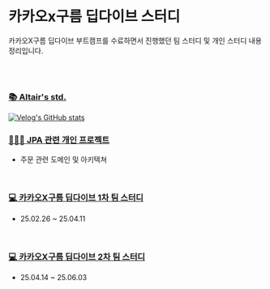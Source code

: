 # 카카오x구름 딥다이브 스터디

카카오X구름 딥다이브 부트캠프를 수료하면서 진행했던 팀 스터디 및 개인 스터디 내용 정리입니다.

<br>
<br>

### [📚 Altair's std.](https://velog.io/@th0538/posts)
 [![Velog's GitHub stats](https://velog-readme-stats.vercel.app/api?name=th0538&color=dark)](https://velog.io/@th0538)
<br>

### [🧑🏻‍💻 JPA 관련 개인 프로젝트](https://github.com/Altair5869/jpashop)
- 주문 관련 도메인 및 아키텍쳐
<br>

### [💻 카카오X구름 딥다이브 1차 팀 스터디](https://github.com/beta-tester-team2)
- 25.02.26 ~ 25.04.11
<br>

### [💻 카카오X구름 딥다이브 2차 팀 스터디](https://github.com/2025-GOORM-DEEPDIVE-Apr)
- 25.04.14 ~ 25.06.03


